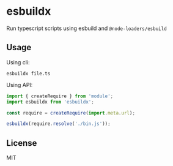 # esbuildx

Run typescript scripts using esbuild and `@node-loaders/esbuild`

## Usage

Using cli:

```
esbuildx file.ts
```

Using API:

```js
import { createRequire } from 'module';
import esbuildx from 'esbuildx';

const require = createRequire(import.meta.url);

esbuildx(require.resolve('./bin.js'));
```

## License

MIT
